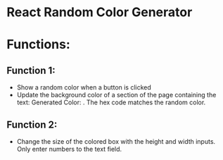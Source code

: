 # React Random Color Generator

# Functions:

## Function 1:

- Show a random color when a button is clicked
- Update the background color of a section of the page containing the text: Generated Color: <background color hex code>. The hex code matches the random color.

## Function 2:

- Change the size of the colored box with the height and width inputs. Only enter numbers to the text field.
